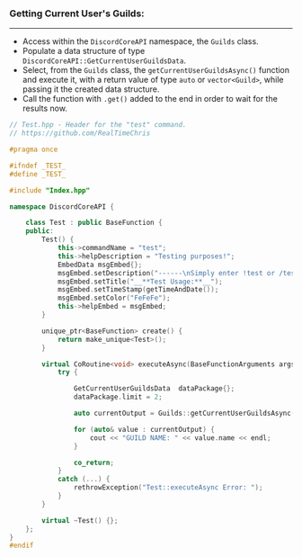 ### **Getting Current User's Guilds:**
---
- Access within the `DiscordCoreAPI` namespace, the `Guilds` class.
- Populate a data structure of type `DiscordCoreAPI::GetCurrentUserGuildsData`.
- Select, from the `Guilds` class, the `getCurrentUserGuildsAsync()` function and execute it, with a return value of type `auto` or `vector<Guild>`, while passing it the created data structure.
- Call the function with `.get()` added to the end in order to wait for the results now.

```cpp
// Test.hpp - Header for the "test" command.
// https://github.com/RealTimeChris

#pragma once

#ifndef _TEST_
#define _TEST_

#include "Index.hpp"

namespace DiscordCoreAPI {

	class Test : public BaseFunction {
	public:
		Test() {
			this->commandName = "test";
			this->helpDescription = "Testing purposes!";
			EmbedData msgEmbed{};
			msgEmbed.setDescription("------\nSimply enter !test or /test!\n------");
			msgEmbed.setTitle("__**Test Usage:**__");
			msgEmbed.setTimeStamp(getTimeAndDate());
			msgEmbed.setColor("FeFeFe");
			this->helpEmbed = msgEmbed;
		}

		unique_ptr<BaseFunction> create() {
			return make_unique<Test>();
		}

		virtual CoRoutine<void> executeAsync(BaseFunctionArguments args) {
			try {

				GetCurrentUserGuildsData  dataPackage{};
				dataPackage.limit = 2;

				auto currentOutput = Guilds::getCurrentUserGuildsAsync(dataPackage).get();

				for (auto& value : currentOutput) {
					cout << "GUILD NAME: " << value.name << endl;
				}

				co_return;
			}
			catch (...) {
				rethrowException("Test::executeAsync Error: ");
			}
		}

		virtual ~Test() {};
	};
}
#endif

```
